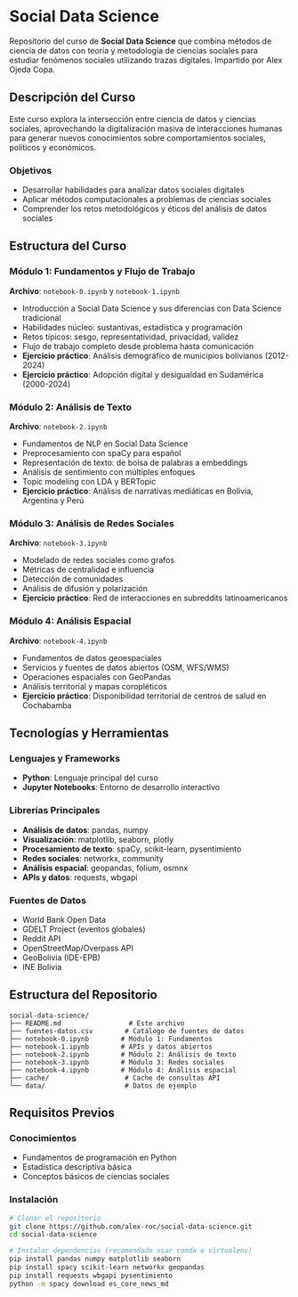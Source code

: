 # Social Data Science

Repositorio del curso de **Social Data Science** que combina métodos de ciencia de datos con teoría y metodología de ciencias sociales para estudiar fenómenos sociales utilizando trazas digitales. Impartido por Alex Ojeda Copa.

## Descripción del Curso

Este curso explora la intersección entre ciencia de datos y ciencias sociales, aprovechando la digitalización masiva de interacciones humanas para generar nuevos conocimientos sobre comportamientos sociales, políticos y económicos.

### Objetivos

- Desarrollar habilidades para analizar datos sociales digitales
- Aplicar métodos computacionales a problemas de ciencias sociales
- Comprender los retos metodológicos y éticos del análisis de datos sociales

## Estructura del Curso

### Módulo 1: Fundamentos y Flujo de Trabajo
**Archivo**: `notebook-0.ipynb` y `notebook-1.ipynb`

- Introducción a Social Data Science y sus diferencias con Data Science tradicional
- Habilidades núcleo: sustantivas, estadística y programación
- Retos típicos: sesgo, representatividad, privacidad, validez
- Flujo de trabajo completo desde problema hasta comunicación
- **Ejercicio práctico**: Análisis demográfico de municipios bolivianos (2012-2024)
- **Ejercicio práctico**: Adopción digital y desigualdad en Sudamérica (2000-2024)

### Módulo 2: Análisis de Texto
**Archivo**: `notebook-2.ipynb`

- Fundamentos de NLP en Social Data Science
- Preprocesamiento con spaCy para español
- Representación de texto: de bolsa de palabras a embeddings
- Análisis de sentimiento con múltiples enfoques
- Topic modeling con LDA y BERTopic
- **Ejercicio práctico**: Análisis de narrativas mediáticas en Bolivia, Argentina y Perú

### Módulo 3: Análisis de Redes Sociales
**Archivo**: `notebook-3.ipynb`

- Modelado de redes sociales como grafos
- Métricas de centralidad e influencia
- Detección de comunidades
- Análisis de difusión y polarización
- **Ejercicio práctico**: Red de interacciones en subreddits latinoamericanos

### Módulo 4: Análisis Espacial
**Archivo**: `notebook-4.ipynb`

- Fundamentos de datos geoespaciales
- Servicios y fuentes de datos abiertos (OSM, WFS/WMS)
- Operaciones espaciales con GeoPandas
- Análisis territorial y mapas coropléticos
- **Ejercicio práctico**: Disponibilidad territorial de centros de salud en Cochabamba


## Tecnologías y Herramientas

### Lenguajes y Frameworks
- **Python**: Lenguaje principal del curso
- **Jupyter Notebooks**: Entorno de desarrollo interactivo

### Librerías Principales
- **Análisis de datos**: pandas, numpy
- **Visualización**: matplotlib, seaborn, plotly
- **Procesamiento de texto**: spaCy, scikit-learn, pysentimiento
- **Redes sociales**: networkx, community
- **Análisis espacial**: geopandas, folium, osmnx
- **APIs y datos**: requests, wbgapi

### Fuentes de Datos
- World Bank Open Data
- GDELT Project (eventos globales)
- Reddit API
- OpenStreetMap/Overpass API
- GeoBolivia (IDE-EPB)
- INE Bolivia

## Estructura del Repositorio

```
social-data-science/
├── README.md                 # Este archivo
├── fuentes-datos.csv        # Catálogo de fuentes de datos
├── notebook-0.ipynb        # Módulo 1: Fundamentos
├── notebook-1.ipynb        # APIs y datos abiertos
├── notebook-2.ipynb        # Módulo 2: Análisis de texto
├── notebook-3.ipynb        # Módulo 3: Redes sociales
├── notebook-4.ipynb        # Módulo 4: Análisis espacial
├── cache/                   # Cache de consultas API
└── data/                    # Datos de ejemplo
```

## Requisitos Previos

### Conocimientos
- Fundamentos de programación en Python
- Estadística descriptiva básica
- Conceptos básicos de ciencias sociales

### Instalación
```bash
# Clonar el repositorio
git clone https://github.com/alex-roc/social-data-science.git
cd social-data-science

# Instalar dependencias (recomendado usar conda o virtualenv)
pip install pandas numpy matplotlib seaborn
pip install spacy scikit-learn networkx geopandas
pip install requests wbgapi pysentimiento
python -m spacy download es_core_news_md
```
